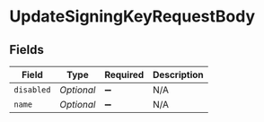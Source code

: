 # UpdateSigningKeyRequestBody


## Fields

| Field               | Type                | Required            | Description         |
| ------------------- | ------------------- | ------------------- | ------------------- |
| `disabled`          | *Optional<Boolean>* | :heavy_minus_sign:  | N/A                 |
| `name`              | *Optional<String>*  | :heavy_minus_sign:  | N/A                 |